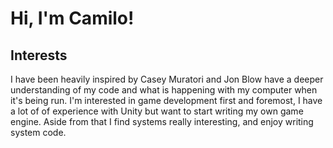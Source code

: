 # Hi, I'm Camilo!
## Interests
I have been heavily inspired by Casey Muratori and Jon Blow have a deeper understanding of my code and what is happening with my computer when it's being run.
I'm interested in game development first and foremost, I have a lot of of experience with Unity but want to start writing my own game engine.
Aside from that I find systems really interesting, and enjoy writing system code.
